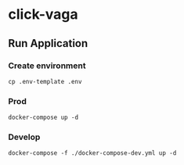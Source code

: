 # click-vaga

## Run Application

### Create environment

```
cp .env-template .env
```

### Prod

```
docker-compose up -d
```

### Develop

```
docker-compose -f ./docker-compose-dev.yml up -d
```
